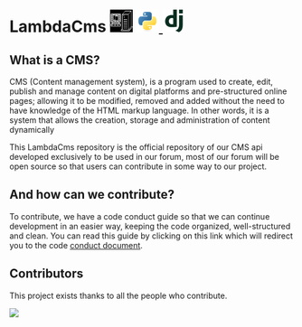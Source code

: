 # LambdaCms <img src="./img/image.png" width="40" height="40"> <a href="https://www.python.org" target="_blank"> <img src="https://raw.githubusercontent.com/devicons/devicon/master/icons/python/python-original.svg" alt="python" width="40" height="40"/> </a> <a href="https://www.djangoproject.com/"><img src="https://raw.githubusercontent.com/devicons/devicon/master/icons/django/django-plain.svg" alt="django" width="40" height="40"></a>

## What is a CMS?

CMS (Content management system), is a program used to create, edit, publish and manage content on digital platforms and pre-structured online pages; allowing it to be modified, removed and added without the need to have knowledge of the HTML markup language. In other words, it is a system that allows the creation, storage and administration of content dynamically

This LambdaCms repository is the official repository of our CMS api developed exclusively to be used in our forum, most of our forum will be open source so that users can contribute in some way to our project. 

## And how can we contribute?

To contribute, we have a code conduct guide so that we can continue development in an easier way, keeping the code organized, well-structured and clean. You can read this guide by clicking on this link which will redirect you to the code [conduct document](CONTRIBUTE.md).

## Contributors

This project exists thanks to all the people who contribute. 

<a href="https://github.com/LamdaOrder/LambdaCms/graphs/contributors">
  <img src="https://contrib.rocks/image?repo=LambdaOrder/LambdaCms&max=24" />
</a>
